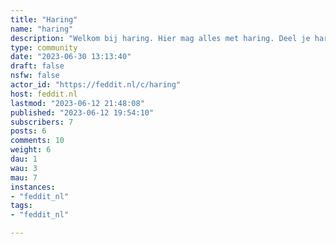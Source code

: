 ```yaml
---
title: "Haring" 
name: "haring"
description: "Welkom bij haring. Hier mag alles met haring. Deel je haring ervaring. Maak me blij met je haring schilderij. Laat je haring recept op ons los."
type: community
date: "2023-06-30 13:13:40"
draft: false
nsfw: false
actor_id: "https://feddit.nl/c/haring"
host: feddit.nl
lastmod: "2023-06-12 21:48:08"
published: "2023-06-12 19:54:10"
subscribers: 7
posts: 6
comments: 10
weight: 6
dau: 1
wau: 3
mau: 7
instances:
- "feddit_nl"
tags: 
- "feddit_nl"

---
```

